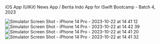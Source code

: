 iOS App (UIKit) News App / Berita Indo App for iSwift Bootcamp - Batch 4, 2023

![Simulator Screen Shot - iPhone 14 Pro - 2023-10-22 at 14 41 12](https://github.com/elfaaels/BeritaIndoApp-ZetizenJawaPosNews/assets/66504398/4cffe6f2-3214-49f4-a5c6-a2719f0e0aea)
![Simulator Screen Shot - iPhone 14 Pro - 2023-10-22 at 14 42 39](https://github.com/elfaaels/BeritaIndoApp-ZetizenJawaPosNews/assets/66504398/9721bcd0-64d1-4b70-b58e-0df49e4010bf)
![Simulator Screen Shot - iPhone 14 Pro - 2023-10-22 at 14 41 20](https://github.com/elfaaels/BeritaIndoApp-ZetizenJawaPosNews/assets/66504398/26020bbd-60e2-488c-af56-7550de067d72)
![Simulator Screen Shot - iPhone 14 Pro - 2023-10-22 at 14 41 32](https://github.com/elfaaels/BeritaIndoApp-ZetizenJawaPosNews/assets/66504398/e9305b29-dc24-4ba7-8f45-47e9640c5fb9)
